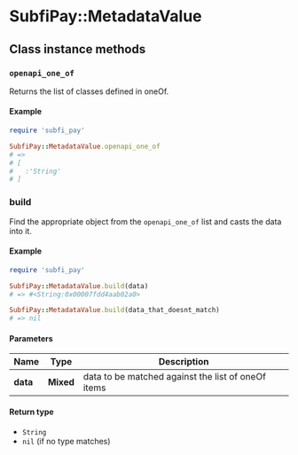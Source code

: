 # SubfiPay::MetadataValue

## Class instance methods

### `openapi_one_of`

Returns the list of classes defined in oneOf.

#### Example

```ruby
require 'subfi_pay'

SubfiPay::MetadataValue.openapi_one_of
# =>
# [
#   :'String'
# ]
```

### build

Find the appropriate object from the `openapi_one_of` list and casts the data into it.

#### Example

```ruby
require 'subfi_pay'

SubfiPay::MetadataValue.build(data)
# => #<String:0x00007fdd4aab02a0>

SubfiPay::MetadataValue.build(data_that_doesnt_match)
# => nil
```

#### Parameters

| Name | Type | Description |
| ---- | ---- | ----------- |
| **data** | **Mixed** | data to be matched against the list of oneOf items |

#### Return type

- `String`
- `nil` (if no type matches)

